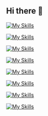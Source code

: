 ## Hi there 👋
[![My Skills](https://skillicons.dev/icons?i=java,spring,maven,gradle&theme=light)](https://skillicons.dev)

[![My Skills](https://skillicons.dev/icons?i=nodejs,express,pug&theme=light)](https://skillicons.dev)

[![My Skills](https://skillicons.dev/icons?i=mysql&theme=light)](https://skillicons.dev)

[![My Skills](https://skillicons.dev/icons?i=html,css,js,jquery,bootstrap)](https://skillicons.dev)

[![My Skills](https://skillicons.dev/icons?i=linux,nginx&theme=light)](https://skillicons.dev)

[![My Skills](https://skillicons.dev/icons?i=git,github,gitlab&theme=light)](https://skillicons.dev)

[![My Skills](https://skillicons.dev/icons?i=idea,eclipse,vscode,sublime&theme=light)](https://skillicons.dev)

[![My Skills](https://skillicons.dev/icons?i=postman&theme=light)](https://skillicons.dev)
<!--
**smoo1203/smoo1203** is a ✨ _special_ ✨ repository because its `README.md` (this file) appears on your GitHub profile.

Here are some ideas to get you started:

- 🔭 I’m currently working on ...
- 🌱 I’m currently learning ...
- 👯 I’m looking to collaborate on ...
- 🤔 I’m looking for help with ...
- 💬 Ask me about ...
- 📫 How to reach me: ...
- 😄 Pronouns: ...
- ⚡ Fun fact: ...
-->

